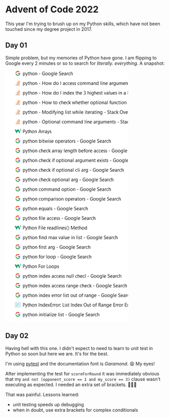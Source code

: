 # Advent of Code 2022

This year I'm trying to brush up on my Python skills, which have not been touched since my degree project in 2017.

## Day 01

Simple problem, but my memories of Python have gone. I am flipping to Google every 2 minutes or so to search for _literally. everything_. A snapshot:

![Screenshot of my ridiculous noob Google searches](./media/google-searches.png)

## Day 02

Having hell with this one. I didn't expect to need to learn to unit test in Python so soon but here we are. It's for the best.

I'm using [pytest](https://docs.pytest.org/en/7.2.x/) and the documentation font is _Garamond_. 😧 My eyes!

After implementing the test for `scoreForRound` it was immediately obvious that my `and not (opponent_score == 1 and my_score == 3)` clause wasn't executing as expected. I needed an extra set of brackets. 🤦🏻‍♀️

That was painful. Lessons learned:
- unit testing speeds up debugging
- when in doubt, use extra brackets for complex conditionals